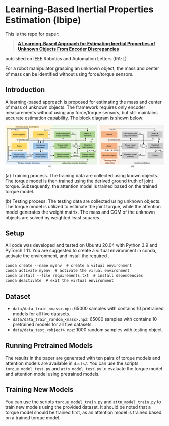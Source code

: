 # Learning-Based Inertial Properties Estimation (lbipe)

This is the repo for paper:

> [**A Learning-Based Approach for Estimating Inertial Properties of Unknown Objects From Encoder Discrepancies**](https://ieeexplore.ieee.org/document/10176292)

published on IEEE Robotics and Automation Letters (RA-L).

For a robot manipulator grasping an unknown object, the mass and center of mass can be identified without using force/torque sensors.

## Introduction

A learning-based approach is proposed for estimating the mass and center of mass of unknown objects.
The framework requires only encoder measurements without using any force/torque sensors, but still maintains accurate estimation capability.
The block diagram is shown below:

<div align='center'>
  <img src='image/overview.pdf' width='1000px'>
</div>

(a) Training process. 
The training data are collected using known objects. 
The torque model is then trained using the derived ground truth of joint torque. 
Subsequently, the attention model is trained based on the trained torque model. 

(b) Testing process. 
The testing data are collected using unknown objects. 
The torque model is utilized to estimate the joint torque, while the attention model generates the weight matrix. 
The mass and COM of the unknown objects are solved by weighted least squares.

## Setup

All code was developed and tested on Ubuntu 20.04 with Python 3.9 and PyTorch 1.11. You are suggested to create a virtual environment in conda, activate the environment, and install the required .

```
conda create --name myenv  # create a vitual environment
conda activate myenv  # activate the virual environment
conda install --file requirements.txt  # install dependencies
conda deactivate  # exit the virtual environment
```

## Dataset

- `data/data_train_<mass>.npz`: 65000 samples with contains 10 pretrained models for all five datasets.
- `data/data_train_random_<mass>.npz`: 65000 samples with contains 10 pretrained models for all five datasets.
- `data/data_test_<object>.npz`: 1000 random samples with testing object.

## Running Pretrained Models

The results in the paper are generated with ten pairs of torque models and attention models are available in `dicts/`. 
You can use the scripts `torque_model_test.py` and `attn_model_test.py` to evaluate the torque model and attention model using pretrained models.

## Training New Models

You can use the scripts `torque_model_train.py` and `attn_model_train.py` to train new models using the provided dataset. 
It should be noted that a torque model should be trained first, as an attention model is trained based on a trained torque model.
